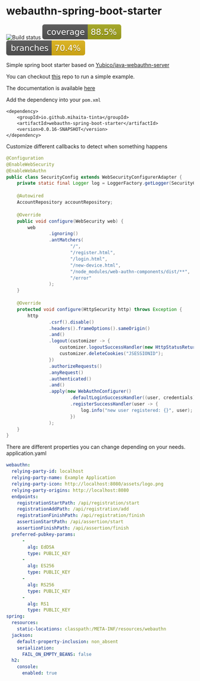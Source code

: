# webauthn-spring-boot-starter
![Build status](https://github.com/mihaita-tinta/spring-boot-starter-webauthn/actions/workflows/maven.yml/badge.svg?branch=main)
![Code coverage](.github/badges/jacoco.svg)
![Code coverage](.github/badges/branches.svg)

Simple spring boot starter based on [Yubico/java-webauthn-server](https://github.com/Yubico/java-webauthn-server)

You can checkout [this](https://github.com/mihaita-tinta/spring-boot-starter-webauthn-demo) repo to run a simple example.

The documentation is available [here](https://webauthn-spring-boot-starter.glitch.me/)

Add the dependency into your `pom.xml`
```
<dependency>
    <groupId>io.github.mihaita-tinta</groupId>
    <artifactId>webauthn-spring-boot-starter</artifactId>
    <version>0.0.16-SNAPSHOT</version>
</dependency>
```
Customize different callbacks to detect when something happens

```java
@Configuration
@EnableWebSecurity
@EnableWebAuthn
public class SecurityConfig extends WebSecurityConfigurerAdapter {
    private static final Logger log = LoggerFactory.getLogger(SecurityConfig.class);

    @Autowired
    AccountRepository accountRepository;

    @Override
    public void configure(WebSecurity web) {
        web
                .ignoring()
                .antMatchers(
                        "/",
                        "/register.html",
                        "/login.html",
                        "/new-device.html",
                        "/node_modules/web-authn-components/dist/**",
                        "/error"
                );
    }

    @Override
    protected void configure(HttpSecurity http) throws Exception {
        http
                .csrf().disable()
                .headers().frameOptions().sameOrigin()
                .and()
                .logout(customizer -> {
                    customizer.logoutSuccessHandler(new HttpStatusReturningLogoutSuccessHandler());
                    customizer.deleteCookies("JSESSIONID");
                })
                .authorizeRequests()
                .anyRequest()
                .authenticated()
                .and()
                .apply(new WebAuthnConfigurer()
                        .defaultLoginSuccessHandler((user, credentials) -> log.info("user logged in: {}", user))
                        .registerSuccessHandler(user -> {
                            log.info("new user registered: {}", user);
                        })
                );
    }
}

```

There are different properties you can change depending on your needs.
application.yaml

```yaml
webauthn:
  relying-party-id: localhost
  relying-party-name: Example Application
  relying-party-icon: http://localhost:8080/assets/logo.png
  relying-party-origins: http://localhost:8080
  endpoints:
    registrationStartPath: /api/registration/start
    registrationAddPath: /api/registration/add
    registrationFinishPath: /api/registration/finish
    assertionStartPath: /api/assertion/start
    assertionFinishPath: /api/assertion/finish
  preferred-pubkey-params:
      -
        alg: EdDSA
        type: PUBLIC_KEY
      -
        alg: ES256
        type: PUBLIC_KEY
      -
        alg: RS256
        type: PUBLIC_KEY
      -
        alg: RS1
        type: PUBLIC_KEY
spring:
  resources:
    static-locations: classpath:/META-INF/resources/webauthn
  jackson:
    default-property-inclusion: non_absent
    serialization:
      FAIL_ON_EMPTY_BEANS: false
  h2:
    console:
      enabled: true
```
